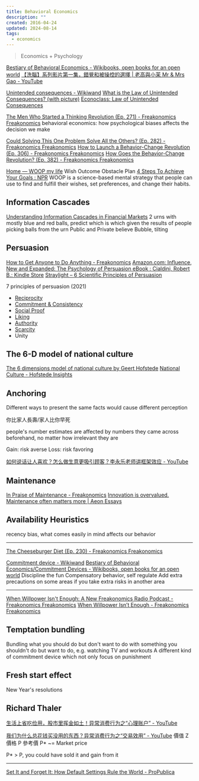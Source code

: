```yaml
---
title: Behavioral Economics
description: ""
created: 2016-04-24
updated: 2024-08-14
tags:
  - economics
---
```


> Economics + Psychology

[Bestiary of Behavioral Economics - Wikibooks, open books for an open world](https://en.wikibooks.org/wiki/Bestiary_of_Behavioral_Economics)
[【洗腦】系列影片第一集，錯覺和被操控的選擇 | 老高與小茉 Mr & Mrs Gao - YouTube](https://www.youtube.com/watch?v=5S8jvUaqg-Q)

[Unintended consequences - Wikiwand](https://omni.wikiwand.com/en/Unintended_consequences)
[What is the Law of Unintended Consequences? (with picture)](http://www.wisegeek.com/what-is-the-law-of-unintended-consequences.htm)
[Econoclass: Law of Unintended Consequences](http://www.econoclass.com/unintendedconsequences.html)

[The Men Who Started a Thinking Revolution (Ep. 271) - Freakonomics Freakonomics](http://freakonomics.com/podcast/men-started-thinking-revolution/)
behavioral economics: how psychological biases affects the decision we make

[Could Solving This One Problem Solve All the Others? (Ep. 282) - Freakonomics Freakonomics](http://freakonomics.com/podcast/solving-one-problem-solve-others/)
[How to Launch a Behavior-Change Revolution (Ep. 306) - Freakonomics Freakonomics](http://freakonomics.com/podcast/launch-behavior-change-revolution/)
[How Goes the Behavior-Change Revolution? (Ep. 382) - Freakonomics Freakonomics](http://freakonomics.com/podcast/live-philadelphia/)

[Home — WOOP my life](https://woopmylife.org/en/home) Wish Outcome Obstacle Plan
[4 Steps To Achieve Your Goals : NPR](https://www.npr.org/2020/08/21/904680577/you-2-0-woop-woop)
WOOP is a science-based mental strategy that people can use to find and fulfill their wishes, set preferences, and change their habits.

## Information Cascades

[Understanding Information Cascades in Financial Markets](https://www.investopedia.com/articles/investing/052715/guide-understanding-information-cascades.asp)
2 urns with mostly blue and red balls, predict which is which given the results of people picking balls from the urn
Public and Private believe
Bubble, tilting

## Persuasion

[How to Get Anyone to Do Anything - Freakonomics](https://freakonomics.com/podcast/how-to-get-anyone-to-do-anything-ep-463/)
[Amazon.com: Influence, New and Expanded: The Psychology of Persuasion eBook : Cialdini, Robert B.: Kindle Store](https://www.amazon.com/gp/product/B08HZ57WYN/)
[Straylight – 6 Scientific Principles of Persuasion](http://straylight.se/6-scientific-principles-of-persuasion)

7 principles of persuasion (2021)

- [Reciprocity](http://straylight.se/getting-consumers-to-say-yes-reciprocity/)
- [Commitment & Consistency](https://www.straylight.se/getting-consumers-to-say-yes-commitment-consistency/)
- [Social Proof](https://www.straylight.se/getting-consumers-to-say-yes-social-proof/)
- [Liking](https://www.straylight.se/getting-consumers-to-say-yes-liking/)
- [Authority](https://www.straylight.se/getting-consumers-to-say-yes-authority/)
- [Scarcity](https://www.straylight.se/getting-consumers-to-say-yes-scarcity/)
- Unity

## The 6-D model of national culture

[The 6 dimensions model of national culture by Geert Hofstede](https://geerthofstede.com/culture-geert-hofstede-gert-jan-hofstede/6d-model-of-national-culture/)
[National Culture - Hofstede Insights](https://www.hofstede-insights.com/models/national-culture/)

## Anchoring

Different ways to present the same facts would cause different perception

你比家人長壽/家人比你早死

people's number estimates are affected by numbers they came across beforehand, no matter how irrelevant they are

Gain: risk averse
Loss: risk favoring

[如何说话让人喜欢？怎么做生意更吸引顾客？李永乐老师讲框架效应 - YouTube](https://www.youtube.com/watch?v=xlmep_us15I)

## Maintenance

[In Praise of Maintenance - Freakonomics](https://freakonomics.com/podcast/in-praise-of-maintenance/)
[Innovation is overvalued. Maintenance often matters more | Aeon Essays](https://aeon.co/essays/innovation-is-overvalued-maintenance-often-matters-more)

## Availability Heuristics

recency bias, what comes easily in mind affects our behavior

---

[The Cheeseburger Diet (Ep. 230) - Freakonomics Freakonomics](http://freakonomics.com/podcast/the-cheeseburger-diet-a-new-freakonomics-radio-podcast/)

[Commitment device - Wikiwand](https://omni.wikiwand.com/en/Commitment_device)
[Bestiary of Behavioral Economics/Commitment Devices - Wikibooks, open books for an open world](https://en.wikibooks.org/wiki/Bestiary_of_Behavioral_Economics/Commitment_Devices)
Discipline the fun
Compensatory behavior, self regulate
Add extra precautions on some areas if you take extra risks in another area

---

[When Willpower Isn't Enough: A New Freakonomics Radio Podcast - Freakonomics Freakonomics](http://freakonomics.com/podcast/when-willpower-isnt-enough-a-new-freakonomics-radio-podcast/)
[When Willpower Isn’t Enough - Freakonomics Freakonomics](http://freakonomics.com/podcast/when-willpower-isnt-enough-a-freakonomics-radio-rebroadcast/)

## Temptation bundling

Bundling what you should do but don't want to do with something you shouldn't do but want to do, e.g. watching TV and workouts
A different kind of commitment device which not only focus on punishment

## Fresh start effect

New Year's resolutions

## Richard Thaler

[生活上省吃俭用，股市里挥金如土！异常消费行为之“心理账户” - YouTube](https://www.youtube.com/watch?v=U0y0jjMRmyU)

[我们为什么总花钱买没用的东西？异常消费行为之“交易效用” - YouTube](https://www.youtube.com/watch?v=bWL5NAtf_YA)
價值 Z
價格 P
參考價 P\* ~= Market price

P\* > P, you could have sold it and gain from it

---

[Set It and Forget It: How Default Settings Rule the World - ProPublica](https://www.propublica.org/article/set-it-and-forget-it-how-default-settings-rule-the-world)
